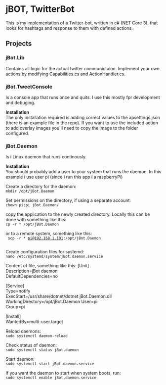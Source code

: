 ﻿# jBOT, TwitterBot
This is my implementation of a Twitter-bot, written in c# (NET Core 3), that looks for hashtags and response to them with defined actions.

## Projects   
### jBot.Lib  
Contains all logic for the actual twitter communictaion. Implement your own actions by modifying Capabilities.cs and ActionHandler.cs.

### jBot.TweetConsole
Is a console app that runs once and quits. I use this mostly fpr development and debuging.

**Installation**  
The only installation required is adding correct values to the apsettings.json (there is an example file in the repo). If you want to use the included action to add overlay images you'll need to copy the image to the folder configured.

### jBot.Daemon
Is i Linux daemon that runs continously.

**Installation**    
You should probably add a user to your system that runs the daemon. In this example i use user pi (since i run this app i a raspberryPi)  
  
Create a directory for the daemon:  
<code>mkdir /opt/jBot.Daemon</code>
  
Set permissions on the directory, if using a separate account:  
<code>chown pi:pi jBot.Daemon/</code>
  
copy the application to the newly created directory. Locally this can be done with something like this:  
<code>cp -r * /opt/jBot.Daemon</code>
  
or to a remote system, something like this:  
<code>
scp -r * pi@192.168.1.101:/opt/jBot.Daemon  
</code>
  
Create configuration files for systemd:  
<code>nano /etc/systemd/system/jBot.daemon.service</code>

Content of file, something like this:
[Unit]  
Description=jBot daemon  
DefaultDependencies=no  
   
[Service]  
Type=notify  
ExecStart=/usr/share/dotnet/dotnet jBot.Daemon.dll  
WorkingDirectory=/opt/jBot.Daemon
User=pi  
Group=pi    
   
[Install]  
WantedBy=multi-user.target  
    
Reload daemons:  
<code>sudo systemctl daemon-reload</code>

Check status of daemon:  
<code>sudo systemctl status jBot.daemon</code>

Start daemon:  
<code>sudo systemctl start jBot.daemon.service</code>

If you want the daemon to start when system boots, run:  
<code>sudo systemctl enable jBot.daemon.service</code>
